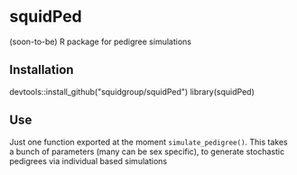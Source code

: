 # squidPed
(soon-to-be) R package for pedigree simulations

## Installation

devtools::install_github("squidgroup/squidPed")
library(squidPed)


## Use

Just one function exported at the moment `simulate_pedigree()`. This takes a bunch of parameters (many can be sex specific), to generate stochastic pedigrees via individual based simulations
